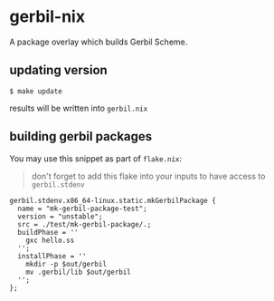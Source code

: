 # gerbil-nix

A package overlay which builds Gerbil Scheme.

## updating version

```console
$ make update
```

results will be written into `gerbil.nix`

## building gerbil packages

You may use this snippet as part of `flake.nix`:

> don't forget to add this flake into your inputs to have access to `gerbil.stdenv`

```
gerbil.stdenv.x86_64-linux.static.mkGerbilPackage {
  name = "mk-gerbil-package-test";
  version = "unstable";
  src = ./test/mk-gerbil-package/.;
  buildPhase = ''
    gxc hello.ss
  '';
  installPhase = ''
    mkdir -p $out/gerbil
    mv .gerbil/lib $out/gerbil
  '';
};
```
